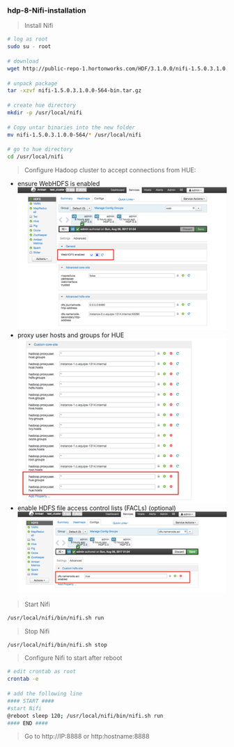 ### hdp-8-Nifi-installation

> Install Nifi

```sh
# log as root
sudo su - root

# download 
wget http://public-repo-1.hortonworks.com/HDF/3.1.0.0/nifi-1.5.0.3.1.0.0-564-bin.tar.gz

# unpack package
tar -xzvf nifi-1.5.0.3.1.0.0-564-bin.tar.gz

# create hue directory
mkdir -p /usr/local/nifi

# Copy untar binaries into the new folder
mv nifi-1.5.0.3.1.0.0-564/* /usr/local/nifi

# go to hue directory
cd /usr/local/nifi
```



> Configure Hadoop cluster to accept connections from HUE:
- ensure WebHDFS is enabled
![MetaStore remote database](https://github.com/gamboabdoulraoufou/hdp-5-HUE-installation/blob/master/img/hue_web_hdfs2.png)
- proxy user hosts and groups for HUE
![MetaStore remote database](https://github.com/gamboabdoulraoufou/hdp-5-HUE-installation/blob/master/img/hue_proxy.png)
- enable HDFS file access control lists (FACLs) (optional)
![MetaStore remote database](https://github.com/gamboabdoulraoufou/hdp-5-HUE-installation/blob/master/img/hue_acl.png)


> Start Nifi
```sh
/usr/local/nifi/bin/nifi.sh run
 ```
 
 > Stop Nifi
```sh
/usr/local/nifi/bin/nifi.sh stop
 ```
 
 
> Configure Nifi to start after reboot
```sh
# edit crontab as root
crontab -e 

# add the following line
#### START ####
#start Nifi
@reboot sleep 120; /usr/local/nifi/bin/nifi.sh run
#### END ####

```

> Go to http://IP:8888 or http:hostname:8888



